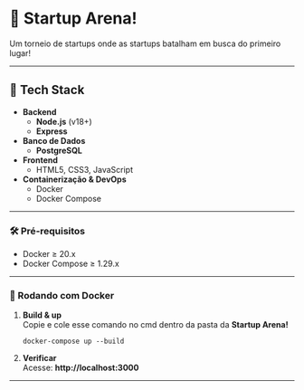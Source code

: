 # 🚀 Startup Arena! 

Um torneio de startups onde as startups batalham em busca do primeiro lugar!

---

## 🧰 Tech Stack

- **Backend**  
  - **Node.js** (v18+)  
  - **Express**  
- **Banco de Dados**  
  - **PostgreSQL**  
- **Frontend**  
  - HTML5, CSS3, JavaScript 
- **Containerização & DevOps**  
  - Docker  
  - Docker Compose  

---

### 🛠 Pré‑requisitos
- Docker ≥ 20.x  
- Docker Compose ≥ 1.29.x  

---

### 🐳 Rodando com Docker
1. **Build & up**  
   Copie e cole esse comando no cmd dentro da pasta da **Startup Arena!**
   ```
   docker-compose up --build
   ```
   

2. **Verificar**  
   Acesse: **http://localhost:3000**

---
